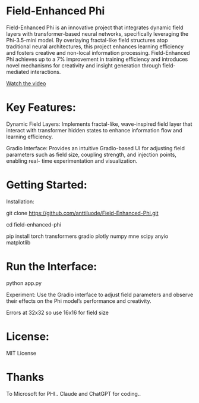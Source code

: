 # Field-Enhanced Phi

Field-Enhanced Phi is an innovative project that integrates dynamic field layers with transformer-based neural networks, specifically leveraging the Phi-3.5-mini model. By overlaying fractal-like field structures atop traditional neural architectures, this project enhances learning efficiency and fosters creative and non-local information processing. Field-Enhanced Phi achieves up to a 7% improvement in training efficiency and introduces novel mechanisms for creativity and insight generation through field-mediated interactions.

[Watch the video](https://youtu.be/Op3hKPYdmYI)

# Key Features:

Dynamic Field Layers: Implements fractal-like, wave-inspired field layer that interact with transformer hidden states to enhance information flow and learning efficiency.

Gradio Interface: Provides an intuitive Gradio-based UI for adjusting field parameters such as field size, coupling strength, and injection points, enabling real-
time experimentation and visualization.

# Getting Started:

Installation:

git clone https://github.com/anttiluode/Field-Enhanced-Phi.git 

cd field-enhanced-phi

pip install torch transformers gradio plotly numpy mne scipy anyio matplotlib

# Run the Interface:

python app.py 

Experiment: Use the Gradio interface to adjust field parameters and observe their effects on the Phi model’s performance and creativity.

Errors at 32x32 so use 16x16 for field size

# License:

MIT License

# Thanks 

To Microsoft for PHI.. Claude and ChatGPT for coding.. 
